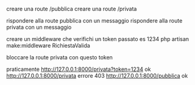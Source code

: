 creare una route /pubblica
creare una route /privata

rispondere alla route pubblica con un messaggio 
rispondere alla route privata con un messaggio 

creare un middleware che verifichi un token passato es 1234
php artisan make:middleware RichiestaValida

bloccare la route privata con questo token

praticamente
http://127.0.0.1:8000/privata?token=1234 ok
http://127.0.0.1:8000/privata errore 403
http://127.0.0.1:8000/pubblica ok